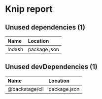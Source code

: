 # Knip report

## Unused dependencies (1)

| Name   | Location     |
|:-------|:-------------|
| lodash | package.json |

## Unused devDependencies (1)

| Name           | Location     |
|:---------------|:-------------|
| @backstage/cli | package.json |


